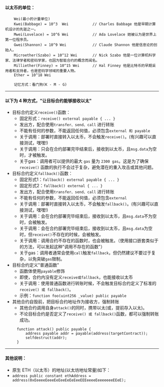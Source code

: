 #### 以太币的单位：
```
    Wei(最小的计量单位)
    Kwei(Babbage) = 10^3  Wei           // Charles Babbage 他是早期计算机设计的先驱之一。
    Mwei(Lovelace) = 10^6 Wei           // Ada Lovelace 她被认为是世界上第一位程序员。
    Gwei(Shannon) = 10^9 Wei            // Claude Shannon 他是信息论的创始人。
    Microether(Szabo) = 10^12 Wei       // Nick Szabo 他是一位计算机科学家、法律学者和密码学家，也因为智能合约的概念而闻名。
    Milliether(Finney) = 10^15 Wei      // Hal Finney 他是比特币的早期采用者和支持者，也是密码学领域的重要人物。
    Ether = 10^18 Wei
    
    记忆方式：看门狗(K - M - G)
```

------------------------------------------------------------------------------------------------------------------------

#### 以下为 4 种方式，"让目标合约能够接收以太"
- 目标合约定义```receive()```函数：
  - 固定形式：```receive() external payable { ... }```
  - 发出方，配合使用```transfer、send、call``` 进行转账
  - 不能有任何的参数，不能返回任何值，必须包含```external 和 payable```
  - 关于调用：部署时直接转入以太币，不会触发```receive()```。(有兴趣可以直接测试，嘿嘿!)
  - 关于调用：只会在合约部署完毕结束后，接收到以太币，且```msg.data```为空时，才被触发。
  - 关于gas：调用者可以提供的最大 ```gas``` 量为 ```2300 gas```。这是为了确保 ```receive()``` 函数的执行不会过于复杂，避免潜在的重入攻击或其他问题。
- 目标合约定义```fallback()```函数：
  - 固定形式1：```fallback() external payable { ... }```
  - 固定形式2：```fallback() external { ... }```
  - 发出方，配合使用```transfer、send、call``` 进行转账
  - 不能有任何的参数，不能返回任何值，必须包含```external```
  - 关于调用：部署时直接转入以太币，不会触发```fallback()```。(有兴趣可以直接测试，嘿嘿!)
  - 关于调用：会在合约部署完毕结束后，接收到以太币，且```msg.data```不为空时，会被触发。
  - 关于调用：会在合约部署完毕结束后，接收到以太币，且```msg.data```为空时，但```receive()```不存在的时候，会被触发。
  - 关于调用：调用合约不存在的函数时，也会被触发。（使用接口嵌套类似于的方法，可以发起这种"调用不存在的函数"）
  - 关于gas：调用者通常会使用```call```触发```fallback```，但仍然建议不要过于复杂，以免突破```gas```限制。
- 目标合约定义"普通函数"
  - 函数体使用```payable```修饰
  - 即使，合约内没有定义```receive或fallback```，也能接收以太币
  - 关于调用：使用普通函数进行转账时候，不会触发目标合约定义了标准的```receive() 或 fallback()```。
  - 示例：```function foo(uint256 _value) public payable```
- 其他合约自毁前，把目标合约地址作为接收方，强制转账
  - 其他合约调用自身```attack()```的同时，携带以太(或，提前存入以太)。
  - 不论目标合约是否定义了```receive() 或 fallback()```函数，都可以强制转账成功。
  ```
    function attack() public payable {
        address payable addr = payable(address(targetContract));
        selfdestruct(addr);
    }
  ```

------------------------------------------------------------------------------------------------------------------------

#### 其他说明：
- 原生 ETH（以太币）的地址(以太坊地址常量)如下：
- ```address public constant ethAddress = address(0xEeeeeEeeeEeEeeEeEeEeeEEEeeeeEeeeeeeeEEeE);```
